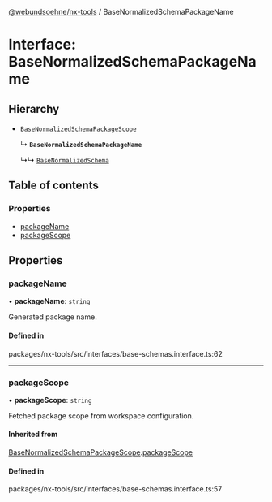 [@webundsoehne/nx-tools](../README.md) / BaseNormalizedSchemaPackageName

# Interface: BaseNormalizedSchemaPackageName

## Hierarchy

- [`BaseNormalizedSchemaPackageScope`](BaseNormalizedSchemaPackageScope.md)

  ↳ **`BaseNormalizedSchemaPackageName`**

  ↳↳ [`BaseNormalizedSchema`](BaseNormalizedSchema.md)

## Table of contents

### Properties

- [packageName](BaseNormalizedSchemaPackageName.md#packagename)
- [packageScope](BaseNormalizedSchemaPackageName.md#packagescope)

## Properties

### packageName

• **packageName**: `string`

Generated package name.

#### Defined in

packages/nx-tools/src/interfaces/base-schemas.interface.ts:62

___

### packageScope

• **packageScope**: `string`

Fetched package scope from workspace configuration.

#### Inherited from

[BaseNormalizedSchemaPackageScope](BaseNormalizedSchemaPackageScope.md).[packageScope](BaseNormalizedSchemaPackageScope.md#packagescope)

#### Defined in

packages/nx-tools/src/interfaces/base-schemas.interface.ts:57
